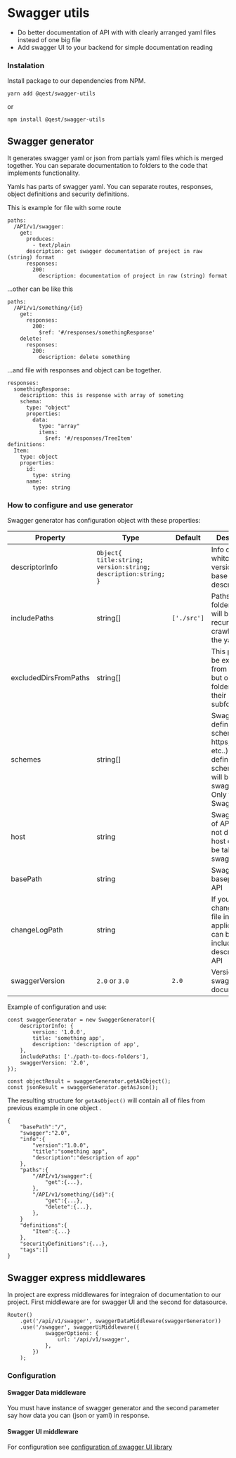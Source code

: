# Swagger utils

- Do better documentation of API with with clearly arranged yaml files instead of one big file 
- Add swagger UI to your backend for simple documentation reading

### Instalation
Install package to our dependencies from NPM.
```
yarn add @qest/swagger-utils
```
or
```
npm install @qest/swagger-utils
```

## Swagger generator
It generates swagger yaml or json from partials yaml files which is merged together. You can separate documentation to folders to the code that implements functionality.

Yamls has parts of swagger yaml. You can separate routes, responses, object definitions and security definitions.

This is example for file with some route
```
paths:
  /API/v1/swagger:
    get:
      produces:
        - text/plain
      description: get swagger documentation of project in raw (string) format
      responses:
        200:
          description: documentation of project in raw (string) format
```
...other can be like this
```
paths:
  /API/v1/something/{id}
    get:
      responses:
        200:
          $ref: '#/responses/somethingResponse'
    delete:
      responses:
        200:
          description: delete something      

```
...and file with responses and object can be together.
```
responses:
  somethingResponse:
    description: this is response with array of someting
    schema:
      type: "object"
      properties:
        data:
          type: "array"
          items:
            $ref: '#/responses/TreeItem'
definitions:            
  Item:
    type: object
    properties:
      id:
        type: string                
      name:
        type: string        
```

### How to configure and use generator 

Swagger generator has configuration object with these properties:

|Property|Type|Default|Description
|---|---|---|---|
|descriptorInfo|```Object{ title:string; version:string; description:string; }```||Info object whitch title, version and base description
|includePaths|string[]|`['./src']`|Paths of folders that will be recursively crawled to find the yamls
|excludedDirsFromPaths|string[]||This paths will be excludet from crawling. but only this folders, not their subfolders
|schemes|string[]||Swagger definition of schemes (http, https, ws, etc..). If it's not defined, scheme of UI will be taken in swagger UI. Only for Swagger 2.0
|host|string||Swagger host of API. If it's not defined, host of UI will be taken in swagger UI
|basePath|string||Swagger basepath of API
|changeLogPath|string||If you have changelog txt file in your application, it can be included to description of API
|swaggerVersion|`2.0` or `3.0`|`2.0`|Version of swagger documentation

Example of configuration and use:
```
const swaggerGenerator = new SwaggerGenerator({
    descriptorInfo: { 
        version: '1.0.0', 
        title: 'something app', 
        description: 'description of app', 
    },
    includePaths: ['./path-to-docs-folders'],
    swaggerVersion: '2.0',
});

const objectResult = swaggerGenerator.getAsObject();
const jsonResult = swaggerGenerator.getAsJson();
``` 
The resulting structure for `getAsObject()` will contain all of files from previous example in one object .
```
{
    "basePath":"/",
    "swagger":"2.0",
    "info":{
        "version":"1.0.0",
        "title":"something app",
        "description":"description of app"
    },
    "paths":{
        "/API/v1/swagger":{
            "get":{...},
        },    
        "/API/v1/something/{id}":{
            "get":{...},
            "delete":{...},
        },        
    }
    "definitions":{
        "Item":{...}
    },
    "securityDefinitions":{...},
    "tags":[]
}
```
 
## Swagger express middlewares
In project are express middlewares for integraion of documentation to our project. First middleware are for swagger UI and the second for datasource.

```
Router()
    .get('/api/v1/swagger', swaggerDataMiddleware(swaggerGenerator))
    .use('/swagger', swaggerUiMiddleware({
            swaggerOptions: {
                url: '/api/v1/swagger',
            },
        })
    );
```

### Configuration
#### Swagger Data middleware
You must have instance of swagger generator and the second parameter say how data you can (json or yaml) in response.
#### Swagger UI middleware
For configuration see [configuration of swagger UI library](https://github.com/swagger-api/swagger-ui/blob/HEAD/docs/usage/configuration.md)